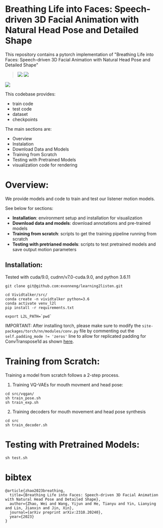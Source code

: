 #  Breathing Life into Faces: Speech-driven 3D Facial Animation with Natural Head Pose and Detailed Shape
This repository contains a pytorch implementation of "Breathing Life into Faces: Speech-driven 3D Facial Animation with Natural Head Pose and Detailed Shape"


> <a href='https://arxiv.org/abs/2310.20240'><img src='https://img.shields.io/badge/arXiv-2301.02379-red'></a> <a href='https://weizhaomolecules.github.io/VividTalker/'><img src='https://img.shields.io/badge/Project-Video-Green'></a>

![](src/data/teaser.gif)

This codebase provides:
- train code
- test code
- dataset
- checkpoints

The main sections are:
- Overview
- Instalation
- Download Data and Models
- Training from Scratch
- Testing with Pretrained Models
- visualization code for rendering

# Overview:
We provide models and code to train and test our listener motion models.

See below for sections:
- **Installation**: environment setup and installation for visualization
- **Download data and models**: download annotations and pre-trained models
- **Training from scratch**: scripts to get the training pipeline running from scratch
- **Testing with pretrianed models**: scripts to test pretrained models and save output motion parameters

## Installation:
Tested with cuda/9.0, cudnn/v7.0-cuda.9.0, and python 3.6.11

```
git clone git@github.com:evonneng/learning2listen.git

cd Vividtalker/src/
conda create -n vividtalker python=3.6
conda activate venv_l2l
pip install -r requirements.txt

export L2L_PATH=`pwd`
```

IMPORTANT: After installing torch, please make sure to modify the `site-packages/torch/nn/modules/conv.py` file by commenting out the `self.padding_mode != 'zeros'` line to allow for replicated padding for ConvTranspose1d as shown [here](https://github.com/NVIDIA/tacotron2/issues/182). 



# Training from Scratch:
Training a model from scratch follows a 2-step process.

1. Training VQ-VAEs for mouth movment and head pose:
```
cd src/vqgan/
sh train_pose.sh
sh train_exp.sh
```

2. Training decoders for mouth movement and head pose synthesis 
```
cd src
sh train_decoder.sh
```
# Testing with Pretrained Models:

```
sh test.sh
```





# bibtex
```
@article{zhao2023breathing,
  title={Breathing Life into Faces: Speech-driven 3D Facial Animation with Natural Head Pose and Detailed Shape},
  author={Zhao, Wei and Wang, Yijun and He, Tianyu and Yin, Lianying and Lin, Jianxin and Jin, Xin},
  journal={arXiv preprint arXiv:2310.20240},
  year={2023}
}
```

